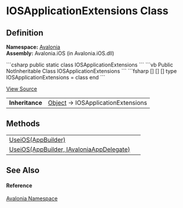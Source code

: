# IOSApplicationExtensions Class




## Definition
**Namespace:** <a href="N_Avalonia">Avalonia</a>  
**Assembly:** Avalonia.iOS (in Avalonia.iOS.dll)

<Tabs groupId="api-code-preview">
<TabItem value="csharp" label="C#">
```csharp
public static class IOSApplicationExtensions
```
</TabItem>
<TabItem value="vb" label="VB">
```vb
<ExtensionAttribute>
Public NotInheritable Class IOSApplicationExtensions
```
</TabItem>
<TabItem value="fsharp" label="F#">
```fsharp
[<AbstractClassAttribute>]
[<SealedAttribute>]
[<ExtensionAttribute>]
type IOSApplicationExtensions = class end
```
</TabItem>
</Tabs>



<a href="https://github.com/AvaloniaUI/Avalonia/tree/master/src/iOS/Avalonia.iOS/Platform.cs" title="View the source code">View Source</a>

<table>
<tr><td><strong>Inheritance</strong></td><td><a href="https://learn.microsoft.com/dotnet/api/system.object" target="_blank" rel="noopener noreferrer">Object</a>  →  IOSApplicationExtensions</td></tr>
</table>



## Methods
<table>
<tr>
<td><a href="M_Avalonia_IOSApplicationExtensions_UseiOS_1">UseiOS(AppBuilder)</a></td>
<td> </td>
</tr>
<tr>
<td><a href="M_Avalonia_IOSApplicationExtensions_UseiOS">UseiOS(AppBuilder, IAvaloniaAppDelegate)</a></td>
<td> </td>
</tr>
</table>

## See Also


#### Reference
<a href="N_Avalonia">Avalonia Namespace</a>  

